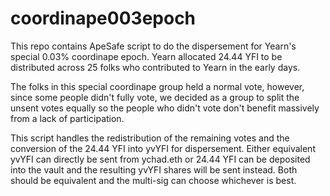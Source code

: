 # coordinape003epoch

This repo contains ApeSafe script to do the dispersement for Yearn's special 0.03% coordinape epoch. Yearn allocated 24.44 YFI to be distributed across 25 folks who contributed to Yearn in the early days.

The folks in this special coordinape group held a normal vote, however, since some people didn't fully vote, we decided as a group to split the unsent votes equally so the people who didn't vote don't benefit massively from a lack of participation.

This script handles the redistribution of the remaining votes and the conversion of the 24.44 YFI into yvYFI for dispersement. Either equivalent yvYFI can directly be sent from ychad.eth or 24.44 YFI can be deposited into the vault and the resulting yvYFI shares will be sent instead. Both should be equivalent and the multi-sig can choose whichever is best. 
